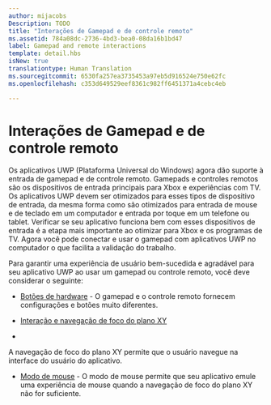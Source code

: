 ```yaml
---
author: mijacobs
Description: TODO
title: "Interações de Gamepad e de controle remoto"
ms.assetid: 784a08dc-2736-4bd3-bea0-08da16b1bd47
label: Gamepad and remote interactions
template: detail.hbs
isNew: true
translationtype: Human Translation
ms.sourcegitcommit: 6530fa257ea3735453a97eb5d916524e750e62fc
ms.openlocfilehash: c353d649529eef8361c982ff6451371a4cebc4eb

---
```


# Interações de Gamepad e de controle remoto

Os aplicativos UWP (Plataforma Universal do Windows) agora dão suporte à entrada de gamepad e de controle remoto. Gamepads e controles remotos são os dispositivos de entrada principais para Xbox e experiências com TV. Os aplicativos UWP devem ser otimizados para esses tipos de dispositivo de entrada, da mesma forma como são otimizados para entrada de mouse e de teclado em um computador e entrada por toque em um telefone ou tablet. Verificar se seu aplicativo funciona bem com esses dispositivos de entrada é a etapa mais importante ao otimizar para Xbox e os programas de TV.
Agora você pode conectar e usar o gamepad com aplicativos UWP no computador o que facilita a validação do trabalho.

Para garantir uma experiência de usuário bem-sucedida e agradável para seu aplicativo UWP ao usar um gamepad ou controle remoto, você deve considerar o seguinte:

* [Botões de hardware](designing-for-tv.md#hardware-buttons) -
O gamepad e o controle remoto fornecem configurações e botões muito diferentes.

* [Interação e navegação de foco do plano XY](designing-for-tv.md#xy-focus-navigation-and-interaction)
 -
A navegação de foco do plano XY permite que o usuário navegue na interface do usuário do aplicativo.

* [Modo de mouse](designing-for-tv.md#mouse-mode) -
O modo de mouse permite que seu aplicativo emule uma experiência de mouse quando a navegação de foco do plano XY não for suficiente.



<!--HONumber=Aug16_HO3-->


